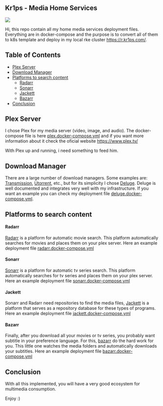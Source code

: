 ## Kr1ps - Media Home Services
![](http://kr1ps.com/wp-content/uploads/2020/03/navigate-to-start-letter-k-sign-180x180.png)

Hi, this repo contain all my home media services deployment files. Everything are in docker-compose and the purpose is to convert all of them to k8s template and deploy in my local rke cluster https://r.kr1ps.com/.

## Table of Contents

- [Plex Server](#Plex-Server)
- [Download Manager](#Download-Manager)
- [Platforms to search content](#Platforms-to-search-content)
  - [Radarr](#Radarr)
  - [Sonarr](#Sonarr)
  - [Jackett](#Jackett)
  - [Bazarr](#Bazarr)
- [Conclusion](#Conclusion)


## Plex Server

I chose Plex for my media server (video, image, and audio). The docker-compose file is here [plex.docker-compose.yml](https://github.com/kr1ps/kr1ps-MediaHomeServices/blob/master/plex.docker-compose.yml) and if you want more information about it check the oficial website https://www.plex.tv/

With Plex up and running, i need something to feed him.

## Download Manager

There are a large number of download managers. Some examples are: [Transmission](https://transmissionbt.com/), [Utorrent](https://www.utorrent.com/), etc., but for its simplicity I chose [Deluge](https://deluge-torrent.org/). Deluge is well documented and integrates very well with my infrastructure. If you want an example you can check my deployment file [deluge.docker-compose.yml](https://github.com/kr1ps/kr1ps-MediaHomeServices/blob/master/deluge.docker-compose.yml).

## Platforms to search content

#### Radarr

[Radarr](https://radarr.video/) is a platform for automatic movie search. This platform automatically searches for movies and places them on your plex server. Here an example deployment file [radarr.docker-compose.yml](https://github.com/kr1ps/kr1ps-MediaHomeServices/blob/master/radarr.docker-compose.yml)

#### Sonarr

[Sonarr](https://sonarr.tv/) is a platform for automatic tv series search. This platform automatically searches for tv series and places them on your plex server. Here an example deployment file [sonarr.docker-compose.yml](https://github.com/kr1ps/kr1ps-MediaHomeServices/blob/master/sonarr.docker-compose.yml)

#### Jackett

Sonarr and Radarr need repositories to find the media files,  [Jackett](https://libraries.io/github/Jackett/Jackett/) is a platform that serves as a repository database for these types of programs. Here an example deployment file [jackett.docker-compose.yml](https://github.com/kr1ps/kr1ps-MediaHomeServices/blob/master/jackett.docker-compose.yml)

#### Bazarr

Finally, after you download all your movies or tv series, you probably want subtitle in your preference language. For this, [bazarr](https://www.bazarr.media/) do the hard work for you. This little one watches the media folders and automatically downloads your subtitles. Here an example deployment file [bazarr.docker-compose.yml](https://github.com/kr1ps/kr1ps-MediaHomeServices/blob/master/bazarr.docker-compose.yml)

## Conclusion

With all this implemented, you will have a very good ecosystem for multimedia consumption.

Enjoy  :)


